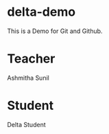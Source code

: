 # delta-demo
This is a Demo for Git and Github.


# Teacher 
Ashmitha Sunil

# Student
Delta Student